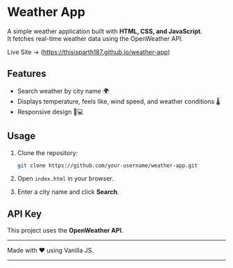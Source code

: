
# Weather App

A simple weather application built with **HTML, CSS, and JavaScript**.  
It fetches real-time weather data using the OpenWeather API.

Live Site -> (https://thisisparth187.github.io/weather-app)

## Features
- Search weather by city name 🌍
- Displays temperature, feels like, wind speed, and weather conditions 🌡️
- Responsive design 📱💻

## Usage
1. Clone the repository:
   ```bash
   git clone https://github.com/your-username/weather-app.git
    ```

2. Open `index.html` in your browser.
3. Enter a city name and click **Search**.

## API Key

This project uses the **OpenWeather API**.

---

Made with ❤️ using Vanilla JS.


---


